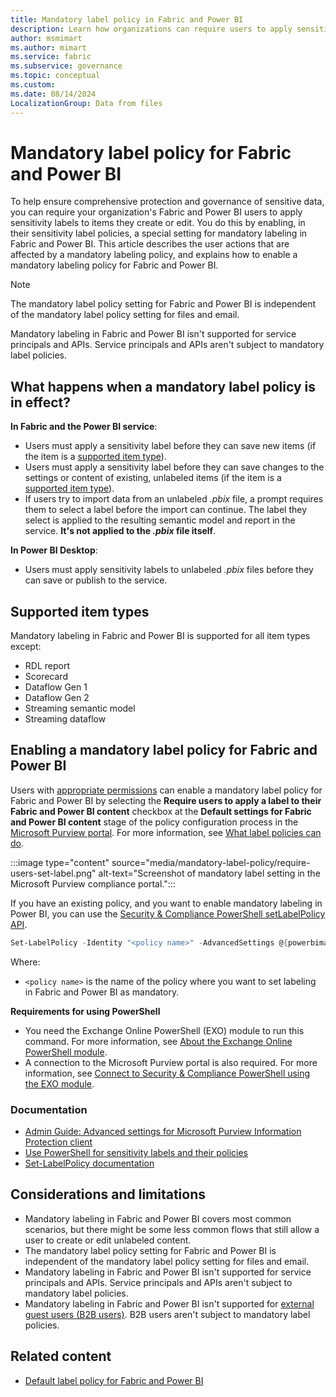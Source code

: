 ```yaml
---
title: Mandatory label policy in Fabric and Power BI
description: Learn how organizations can require users to apply sensitivity labels to items with a mandatory label policy in Fabric and Power BI.
author: msmimart
ms.author: mimart
ms.service: fabric
ms.subservice: governance
ms.topic: conceptual
ms.custom:
ms.date: 08/14/2024
LocalizationGroup: Data from files
---
```


# Mandatory label policy for Fabric and Power BI

To help ensure comprehensive protection and governance of sensitive data, you can require your organization's Fabric and Power BI users to apply sensitivity labels to items they create or edit. You do this by enabling, in their sensitivity label policies, a special setting for mandatory labeling in Fabric and Power BI. This article describes the user actions that are affected by a mandatory labeling policy, and explains how to enable a mandatory labeling policy for Fabric and Power BI.

>[!NOTE]
> The mandatory label policy setting for Fabric and Power BI is independent of the mandatory label policy setting for files and email.
>
> Mandatory labeling in Fabric and Power BI isn't supported for service principals and APIs. Service principals and APIs aren't subject to mandatory label policies.

## What happens when a mandatory label policy is in effect?

**In Fabric and the Power BI service**:

* Users must apply a sensitivity label before they can save new items (if the item is a [supported item type](#supported-item-types)).
* Users must apply a sensitivity label before they can save changes to the settings or content of existing, unlabeled items (if the item is a [supported item type](#supported-item-types)).
* If users try to import data from an unlabeled *.pbix* file, a prompt requires them to select a label before the import can continue. The label they select is applied to the resulting semantic model and report in the service. **It's not applied to the *.pbix* file itself**.

**In Power BI Desktop**:

* Users must apply sensitivity labels to unlabeled *.pbix* files before they can save or publish to the service.

## Supported item types

Mandatory labeling in Fabric and Power BI is supported for all item types except:

* RDL report
* Scorecard
* Dataflow Gen 1
* Dataflow Gen 2
* Streaming semantic model
* Streaming dataflow

## Enabling a mandatory label policy for Fabric and Power BI

Users with [appropriate permissions](/purview/dlp-create-deploy-policy?tabs=purview#permissions) can enable a mandatory label policy for Fabric and Power BI by selecting the **Require users to apply a label to their Fabric and Power BI content** checkbox at the **Default settings for Fabric and Power BI content** stage of the policy configuration process in the [Microsoft Purview portal](https://purview.microsoft.com/informationprotection/labelpolicies). For more information, see [What label policies can do](/purview/sensitivity-labels#what-label-policies-can-do).

:::image type="content" source="media/mandatory-label-policy/require-users-set-label.png" alt-text="Screenshot of mandatory label setting in the Microsoft Purview compliance portal.":::

If you have an existing policy, and you want to enable mandatory labeling in Power BI, you can use the [Security & Compliance PowerShell setLabelPolicy API](/powershell/module/exchange/set-labelpolicy).

```powershell
Set-LabelPolicy -Identity "<policy name>" -AdvancedSettings @{powerbimandatory="true"}
```

Where:
* `<policy name>` is the name of the policy where you want to set labeling in Fabric and Power BI as mandatory.

**Requirements for using PowerShell**

* You need the Exchange Online PowerShell (EXO) module to run this command. For more information, see [About the Exchange Online PowerShell module](/powershell/exchange/exchange-online-powershell-v2#install-and-maintain-the-exchange-online-powershell-module).
* A connection to the Microsoft Purview portal is also required. For more information, see [Connect to Security & Compliance PowerShell using the EXO module](/powershell/exchange/connect-to-scc-powershell).

### Documentation

* [Admin Guide: Advanced settings for Microsoft Purview Information Protection client](/azure/information-protection/rms-client/clientv2-admin-guide-customizations)
* [Use PowerShell for sensitivity labels and their policies](/purview/create-sensitivity-labels#use-powershell-for-sensitivity-labels-and-their-policies)
* [Set-LabelPolicy documentation](/powershell/module/exchange/set-labelpolicy)

## Considerations and limitations
* Mandatory labeling in Fabric and Power BI covers most common scenarios, but there might be some less common flows that still allow a user to create or edit unlabeled content.
* The mandatory label policy setting for Fabric and Power BI is independent of the mandatory label policy setting for files and email.
* Mandatory labeling in Fabric and Power BI isn't supported for service principals and APIs. Service principals and APIs aren't subject to mandatory label policies.
* Mandatory labeling in Fabric and Power BI isn't supported for [external guest users (B2B users)](/fabric/enterprise/powerbi/service-admin-entra-b2b). B2B users aren't subject to mandatory label policies.

## Related content

* [Default label policy for Fabric and Power BI](./sensitivity-label-default-label-policy.md)
